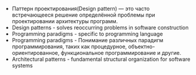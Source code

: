 - Паттерн проектирования(Design pattern) — это часто встречающееся решение определённой проблемы при проектировании
  архитектуры программ.
- Design patterns - solves reoccurring problems in software construction
- Programming paradigms - specific to programming language
- Programming paradigms - Понимание различных парадигм программирования, таких как процедурное,
  объектно-ориентированное, функциональное программирование и другие.
- Architectural patterns - fundamental structural organization for software systems
